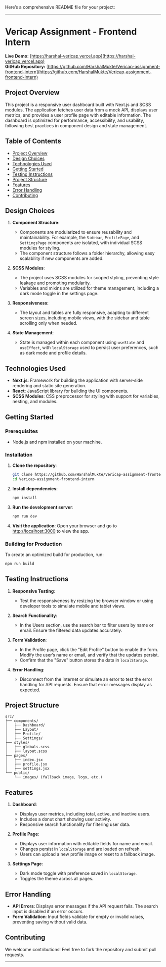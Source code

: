 Here’s a comprehensive README file for your project:

---

# Vericap Assignment - Frontend Intern

**Live Demo:** [https://harshal-vericap.vercel.app](https://harshal-vericap.vercel.app)  
**GitHub Repository:** [https://github.com/HarshalMukte/Vericap-assignment-frontend-intern](https://github.com/HarshalMukte/Vericap-assignment-frontend-intern)

## Project Overview

This project is a responsive user dashboard built with Next.js and SCSS modules. The application fetches user data from a mock API, displays user metrics, and provides a user profile page with editable information. The dashboard is optimized for performance, accessibility, and usability, following best practices in component design and state management.

## Table of Contents

- [Project Overview](#project-overview)
- [Design Choices](#design-choices)
- [Technologies Used](#technologies-used)
- [Getting Started](#getting-started)
- [Testing Instructions](#testing-instructions)
- [Project Structure](#project-structure)
- [Features](#features)
- [Error Handling](#error-handling)
- [Contributing](#contributing)

## Design Choices

1. **Component Structure**:
   - Components are modularized to ensure reusability and maintainability. For example, the `Sidebar`, `ProfilePage`, and `SettingsPage` components are isolated, with individual SCSS modules for styling.
   - The component structure follows a folder hierarchy, allowing easy scalability if new components are added.

2. **SCSS Modules**:
   - The project uses SCSS modules for scoped styling, preventing style leakage and promoting modularity.
   - Variables and mixins are utilized for theme management, including a dark mode toggle in the settings page.

3. **Responsiveness**:
   - The layout and tables are fully responsive, adapting to different screen sizes, including mobile views, with the sidebar and table scrolling only when needed.

4. **State Management**:
   - State is managed within each component using `useState` and `useEffect`, with `localStorage` used to persist user preferences, such as dark mode and profile details.

## Technologies Used

- **Next.js**: Framework for building the application with server-side rendering and static site generation.
- **React**: JavaScript library for building the UI components.
- **SCSS Modules**: CSS preprocessor for styling with support for variables, nesting, and modules.

## Getting Started

### Prerequisites

- Node.js and npm installed on your machine.

### Installation

1. **Clone the repository**:
   ```bash
   git clone https://github.com/HarshalMukte/Vericap-assignment-frontend-intern.git
   cd Vericap-assignment-frontend-intern
   ```

2. **Install dependencies**:
   ```bash
   npm install
   ```

3. **Run the development server**:
   ```bash
   npm run dev
   ```

4. **Visit the application**:
   Open your browser and go to [http://localhost:3000](http://localhost:3000) to view the app.

### Building for Production

To create an optimized build for production, run:

```bash
npm run build
```

## Testing Instructions

1. **Responsive Testing**:
   - Test the responsiveness by resizing the browser window or using developer tools to simulate mobile and tablet views.
   
2. **Search Functionality**:
   - In the Users section, use the search bar to filter users by name or email. Ensure the filtered data updates accurately.

3. **Form Validation**:
   - In the Profile page, click the "Edit Profile" button to enable the form. Modify the user’s name or email, and verify that the updates persist.
   - Confirm that the "Save" button stores the data in `localStorage`.

4. **Error Handling**:
   - Disconnect from the internet or simulate an error to test the error handling for API requests. Ensure that error messages display as expected.

## Project Structure

```
src/
├── components/
│   ├── Dashboard/
│   ├── Layout/
│   ├── Profile/
│   ├── Settings/
├── styles/
│   ├── globals.scss
│   ├── layout.scss
├── pages/
│   ├── index.jsx
│   ├── profile.jsx
│   ├── settings.jsx
└── public/
    └── images/ (fallback image, logo, etc.)
```

## Features

1. **Dashboard**:
   - Displays user metrics, including total, active, and inactive users.
   - Includes a donut chart showing user activity.
   - Responsive search functionality for filtering user data.

2. **Profile Page**:
   - Displays user information with editable fields for name and email.
   - Changes persist in `localStorage` and are loaded on refresh.
   - Users can upload a new profile image or reset to a fallback image.

3. **Settings Page**:
   - Dark mode toggle with preference saved in `localStorage`.
   - Toggles the theme across all pages.

## Error Handling

- **API Errors**: Displays error messages if the API request fails. The search input is disabled if an error occurs.
- **Form Validation**: Input fields validate for empty or invalid values, preventing saving without valid data.

## Contributing

We welcome contributions! Feel free to fork the repository and submit pull requests.

---
